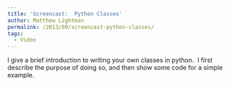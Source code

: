 ```yaml
---
title: 'Screencast:  Python Classes'
author: Matthew Lightman
permalink: /2013/09/screencast-python-classes/
tags:
  - Video
---
```

I give a brief introduction to writing your own classes in python.  I first describe the purpose of doing so, and then show some code for a simple example.
